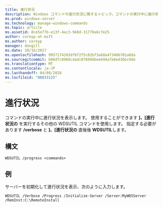 ```yaml
---
title: 進行状況
description: Windows コマンドの進行状況に関するトピック。コマンドの実行中に進行状況が表示されます。
ms.prod: windows-server
ms.technology: manage-windows-commands
ms.topic: article
ms.assetid: 8ce5e77b-e13f-4ac3-948d-31770a6c7e25
author: coreyp-at-msft
ms.author: coreyp
manager: dongill
ms.date: 10/16/2017
ms.openlocfilehash: 9957174203df8f2f5c02bf3ab8a4f3406701a8da
ms.sourcegitcommit: b00d7c8968c4adc8f699dbee694afe6ed36bc9de
ms.translationtype: MT
ms.contentlocale: ja-JP
ms.lasthandoff: 04/08/2020
ms.locfileid: "80833125"
---
```

# <a name="progress"></a>進行状況

コマンドの実行中に進行状況を表示します。 使用することができます **]、[進行状況の** を実行するその他の WDSUTIL コマンドを使用します。 指定する必要があります **/verbose** と **]、[進行状況の** 直後後 **WDSUTIL**します。

## <a name="syntax"></a>構文

```
WDSUTIL /progress <commands>
```

## <a name="examples"></a>例

サーバーを初期化して進行状況を表示、次のように入力します。
```
WDSUTIL /Verbose /Progress /Initialize-Server /Server:MyWDSServer /RemInst:C:\RemoteInstall
```